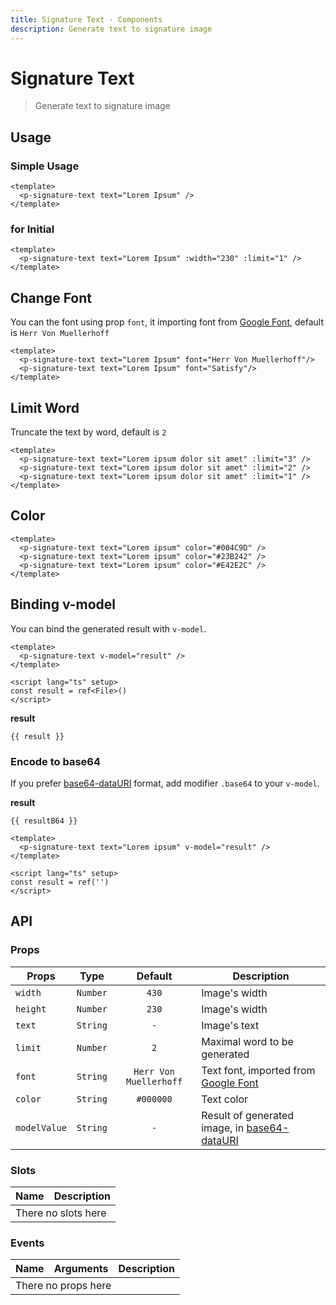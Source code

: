 ```yaml
---
title: Signature Text · Components
description: Generate text to signature image
---
```


<script setup>
  import pInput from '../input/Input.vue'
  import pSignatureText from './SignatureText.vue'
  import { ref } from 'vue-demi'

  const result    = ref()
  const resultB64 = ref()
</script>

# Signature Text

> Generate text to signature image

## Usage

### Simple Usage

<preview class="flex-col">
  <p-signature-text text="Lorem Ipsum" />
</preview>

```vue
<template>
  <p-signature-text text="Lorem Ipsum" />
</template>
```

### for Initial

<preview class="flex-col">
  <p-signature-text text="Lorem Ipsum" :width="230" :limit="1" />
</preview>

```vue
<template>
  <p-signature-text text="Lorem Ipsum" :width="230" :limit="1" />
</template>
```

## Change Font

You can the font using prop `font`, it importing font from [Google Font][google-font], default is `Herr Von Muellerhoff`

<preview class="flex-col">
  <p-signature-text text="Lorem Ipsum" font="Herr Von Muellerhoff"/>
  <p-signature-text text="Lorem Ipsum" font="Satisfy"/>
</preview>

```vue
<template>
  <p-signature-text text="Lorem Ipsum" font="Herr Von Muellerhoff"/>
  <p-signature-text text="Lorem Ipsum" font="Satisfy"/>
</template>
```

## Limit Word

Truncate the text by word, default is `2`

<preview class="flex-col">
  <p-signature-text text="Lorem ipsum dolor sit amet" :limit="3" />
  <p-signature-text text="Lorem ipsum dolor sit amet" :limit="2" />
  <p-signature-text text="Lorem ipsum dolor sit amet" :limit="1" />
</preview>

```vue
<template>
  <p-signature-text text="Lorem ipsum dolor sit amet" :limit="3" />
  <p-signature-text text="Lorem ipsum dolor sit amet" :limit="2" />
  <p-signature-text text="Lorem ipsum dolor sit amet" :limit="1" />
</template>
```

## Color

<preview class="flex-col">
  <p-signature-text text="Lorem ipsum" color="#004C9D" />
  <p-signature-text text="Lorem ipsum" color="#23B242" />
  <p-signature-text text="Lorem ipsum" color="#E42E2C" />
</preview>

```vue
<template>
  <p-signature-text text="Lorem ipsum" color="#004C9D" />
  <p-signature-text text="Lorem ipsum" color="#23B242" />
  <p-signature-text text="Lorem ipsum" color="#E42E2C" />
</template>
```

## Binding v-model

You can bind the generated result with `v-model`.

<preview class="flex-col">
  <p-signature-text text="Lorem ipsum" v-model="result" />
</preview>

```vue
<template>
  <p-signature-text v-model="result" />
</template>

<script lang="ts" setup>
const result = ref<File>()
</script>
```

**result**

<pre class="truncate"><code>{{ result }}</code></pre>

### Encode to base64

If you prefer [base64-dataURI][data-uri] format, add modifier `.base64` to your `v-model`.

<preview class="flex-col">
  <p-signature-text text="Lorem ipsum" v-model.base64="resultB64" />
</preview>

**result**

<pre class="truncate"><code>{{ resultB64 }}</code></pre>

```vue
<template>
  <p-signature-text text="Lorem ipsum" v-model="result" />
</template>

<script lang="ts" setup>
const result = ref('')
</script>
```

## API

### Props

| Props        |   Type   |        Default         | Description                                              |
|--------------|:--------:|:----------------------:|----------------------------------------------------------|
| `width`      | `Number` |         `430`          | Image's width                                            |
| `height`     | `Number` |         `230`          | Image's width                                            |
| `text`       | `String` |          `-`           | Image's text                                             |
| `limit`      | `Number` |          `2`           | Maximal word to be generated                             |
| `font`       | `String` | `Herr Von Muellerhoff` | Text font, imported from [Google Font][google-font]      |
| `color`      | `String` |       `#000000`        | Text color                                               |
| `modelValue` | `String` |          `-`           | Result of generated image, in [base64-dataURI][data-uri] |

### Slots

<table>
  <thead>
    <tr>
      <th>Name</th>
      <th>Description</th>
    </tr>
  </thead>
  <tbody>
    <tr>
      <td colspan="2" class="text-center">There no slots here</td>
    </tr>
  </tbody>
</table>

### Events

<table>
  <thead>
    <tr>
      <th>Name</th>
      <th>Arguments</th>
      <th>Description</th>
    </tr>
  </thead>
  <tbody>
    <tr>
      <td colspan="3" class="text-center">There no props here</td>
    </tr>
  </tbody>
</table>

[google-font]: https://fonts.google.com/
[data-uri]: https://en.wikipedia.org/wiki/Data_URI_scheme
